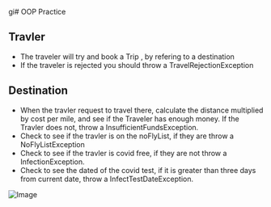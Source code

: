 gi# OOP Practice

## Travler
* The traveler will try and book a Trip ,  by refering to a destination
* If the traveler is rejected you should throw a TravelRejectionException

## Destination
* When the travler request to travel there, calculate the distance multiplied by cost per mile, and see if the Traveler has enough money. If the Travler does not, throw a InsufficientFundsException.
* Check to see if the travler is on the noFlyList, if they are throw a NoFlyListException
* Check to see if the travler is covid free, if they are not throw a InfectionException.
* Check to see the dated of the covid test, if it is greater than three days from current date, throw a InfectTestDateException.


![Image](img.png)